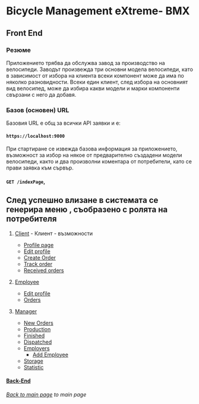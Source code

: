 <h1>Bicycle Management eXtreme- BMX</h1>

## Front End

### Резюме

Приложението трябва да обслужва завод за производство на велосипеди. Заводът произвежда три основни модела велосипеди, като в зависимост от избора на клиента всеки компонент може да има по няколко разновидности. Всеки един клиент, след избора на основният вид велосипед, може да избира какви модели и марки компоненти свързани с него да добавя.

### Базов (основен) URL

Базовия URL е общ за всички API заявки и е:

#### `https://localhost:9000`

При стартиране се извежда базова информация за приложението, възможност за избор на някое от предварително създадени модели велосипеди, както и два произволни коментара от потребители, като се прави заявка към сървър.

#### `GET /indexPage`,

## След успешно влизане в системата се генерира меню , съобразено с ролята на потребителя

1. [Client](/FrontEndReadMeFiles/ClientFiles/Profile.md) - Клиент - възможности
   - [Profile page](/FrontEndReadMeFiles/ClientFiles/Profile.md)
   - [Edit profile](/FrontEndReadMeFiles/ClientFiles/EditProfile.md)
   - [Create Order](/FrontEndReadMeFiles/ClientFiles/Order.md)
   - [Track order]()
   - [Received orders]()
2. [Employee](/FrontEndReadMeFiles/Profile.md)

   - [Edit profile](/FrontEndReadMeFiles/Employee/EditProfile.md)
   - [Orders](/FrontEndReadMeFiles/Employee/EditProfile.md)

3. [Manager](/FrontEndReadMeFiles/Profile.md)

   - [New Orders]()
   - [Production]()
   - [Finished]()
   - [Dispatched]()
   - [Employers](/FrontEndReadMeFiles/Manager/Employers.md)
     - [Add Employee](/FrontEndReadMeFiles/Manager/AddEmployee.md)
   - [Storage]()
   - [Statistic]()

#### [Back-End](/BackEndReadMEFiles/README.md)

###### [Back to main page](/README.md) to main page
